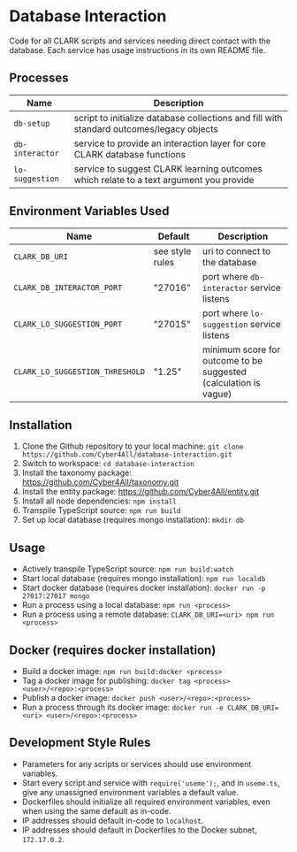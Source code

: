 # Database Interaction
Code for all CLARK scripts and services needing direct contact with the database. Each service has usage instructions in its own README file.

## Processes
Name | Description
---|---
`db-setup`|script to initialize database collections and fill with standard outcomes/legacy objects
`db-interactor`|service to provide an interaction layer for core CLARK database functions
`lo-suggestion`|service to suggest CLARK learning outcomes which relate to a text argument you provide

## Environment Variables Used
Name|Default|Description
---|---|---
`CLARK_DB_URI`|see style rules|uri to connect to the database
`CLARK_DB_INTERACTOR_PORT`|"27016"|port where `db-interactor` service listens
`CLARK_LO_SUGGESTION_PORT`|"27015"|port where `lo-suggestion` service listens
`CLARK_LO_SUGGESTION_THRESHOLD`|"1.25"|minimum score for outcome to be suggested (calculation is vague)

## Installation
1) Clone the Github repository to your local machine:
   `git clone https://github.com/Cyber4All/database-interaction.git`
2) Switch to workspace: `cd database-interaction`
2) Install the taxonomy package: https://github.com/Cyber4All/taxonomy.git
3) Install the entity package: https://github.com/Cyber4All/entity.git
4) Install all node dependencies: `npm install`
5) Transpile TypeScript source: `npm run build`
6) Set up local database (requires mongo installation): `mkdir db`

## Usage
- Actively transpile TypeScript source: `npm run build:watch`
- Start local database (requires mongo installation): `npm run localdb`
- Start docker database (requires docker installation): `docker run -p 27017:27017 mongo`
- Run a process using a local database: `npm run <process>`
- Run a process using a remote database: `CLARK_DB_URI=<uri> npm run <process>`

## Docker (requires docker installation)
- Build a docker image: `npm run build:docker <process>`
- Tag a docker image for publishing: `docker tag <process> <user>/<repo>:<process>`
- Publish a docker image: `docker push <user>/<repo>:<process>`
- Run a process through its docker image: `docker run -e CLARK_DB_URI=<uri> <user>/<repo>:<process>`

## Development Style Rules
- Parameters for any scripts or services should use environment variables.
- Start every script and service with `require('useme');`, and in `useme.ts`, give any unassigned environment variables a default value.
- Dockerfiles should initialize all required environment variables, even when using the same default as in-code.
- IP addresses should default in-code to `localhost`.
- IP addresses should default in Dockerfiles to the Docker subnet, `172.17.0.2`.